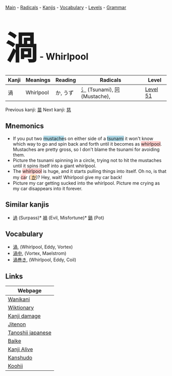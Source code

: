 <style> bigfont {font-size: 100px}</style>
[Main](../index.md) -
[Radicals](../radicals.md) -
[Kanjis](../kanjis.md) -
[Vocabulary](../vocabulary.md) -
[Levels](../levels.md) -
[Grammar](../grammar.md)
# <bigfont> 渦</bigfont> - Whirlpool 

| Kanji | Meanings | Reading | Radicals | Level |
| --- | --- | --- | --- | --- |
| 渦 | Whirlpool | か, うず | [氵](../radicals/氵.md) (Tsunami), [冋](../radicals/冋.md) (Mustache),  | [Level 51](../levels/wk_level51.md) |

Previous kanji: [苗](苗.md) Next kanji: [慈](慈.md) 

## Mnemonics
 * If you put two <span style="background-color:#ADD8E6"> mustache</span>s on either side of a <span style="background-color:#ADD8E6"> tsunami</span> it won't know which way to go and spin back and forth until it becomes as <span style="background-color:#ffcccb"> whirlpool</span>. Mustaches are pretty gross, so I don't blame the tsunami for avoiding them.
* Picture the tsunami spinning in a circle, trying not to hit the mustaches until it spins itself into a giant whirlpool.
* The <span style="background-color:#ffcccb"> whirlpool</span> is huge, and it starts pulling things into itself. Oh no, is that my <span style="background-color:#ffcccb"> ca</span>r (<span style="background-color:#fed8b1"> [か](https://jisho.org/search/か)</span>)? Hey, wait! Whirlpool give my car back!
* Picture my car getting sucked into the whirlpool. Picture me crying as my car disappears into it forever.


## Similar kanjis
 * [過](過.md) (Surpass)* [禍](禍.md) (Evil, Misfortune)* [鍋](鍋.md) (Pot)


## Vocabulary
 * [渦](../vocabulary/渦.md), (Whirlpool, Eddy, Vortex)
* [渦中](../vocabulary/渦.md), (Vortex, Maelstrom)
* [渦巻き](../vocabulary/渦.md), (Whirlpool, Eddy, Coil)



## Links 

| Webpage |
| --- |
| [Wanikani          ](https://www.wanikani.com/kanji/渦) |
| [Wiktionary        ](https://en.wiktionary.org/wiki/渦) |
| [Kanji damage      ](http://www.kanjidamage.com/kanji/search?utf8=✓&q=渦) |
| [Jitenon           ](https://jitenon.com/kanji/渦) |
| [Tanoshii japanese ](https://www.tanoshiijapanese.com/dictionary/kanji.cfm?k=渦) |
| [Baike             ](https://baike.baidu.com/item/渦) |
| [Kanji Alive       ](https://app.kanjialive.com/渦) |
| [Kanshudo          ](https://www.kanshudo.com/searchmn?q=渦) |
| [Koohii            ](https://kanji.koohii.com/study/kanji/渦) |
